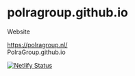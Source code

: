 # polragroup.github.io
Website

https://polragroup.nl/
<br>
PolraGroup.github.io

[![Netlify Status](https://api.netlify.com/api/v1/badges/89b33397-73bf-4d7c-a60a-210c8e6346a2/deploy-status)](https://app.netlify.com/sites/infallible-bartik-e8c05d/deploys)
